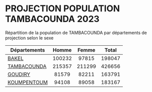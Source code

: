 # PROJECTION POPULATION TAMBACOUNDA 2023
	
Répartition de la population de TAMBACOUNDA par départements de projection selon le sexe
	
| Départements  | Homme | Femme | Total |
| --------- |:-----:|:-----:|:-----:|
| [BAKEL](BAKEL) | 100232 | 97815 | 198047 |
| [TAMBACOUNDA](TAMBACOUNDA) | 215357 | 211299 | 426656 |
| [GOUDIRY](GOUDIRY) | 81579 | 82211 | 163791 |
| [KOUMPENTOUM](KOUMPENTOUM) | 94108 | 89058 | 183167 |
